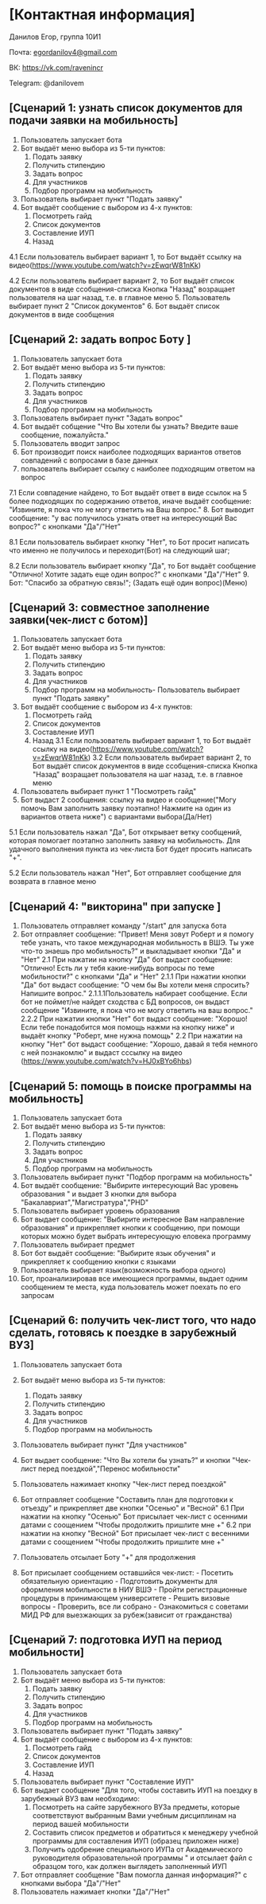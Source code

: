 # [Контактная информация]

Данилов Егор, группа 10И1

Почта: egordanilov4@gmail.com

ВК: https://vk.com/ravenincr

Telegram: @danilovem


## [Сценарий 1: узнать список документов для подачи заявки на мобильность]

 1. Пользователь запускает бота
 2. Бот выдаёт меню выбора из 5-ти пунктов:
    1. Подать заявку
    2. Получить стипендию
	3. Задать вопрос
	4. Для участников
	5. Подбор программ на мобильность
 3. Пользователь выбирает пункт "Подать заявку"
 4. Бот выдаёт сообщение с выбором из 4-х пунктов:
	1. Посмотреть гайд
	2. Список документов
	3. Составление ИУП
	4. Назад
	
4.1 Если пользователь выбирает вариант 1, то Бот выдаёт ссылку на видео(https://www.youtube.com/watch?v=zEwqrW81nKk) 

4.2 Если пользователь выбирает вариант 2, то Бот выдаёт список документов в виде ссобщения-списка
	Кнопка "Назад" возращает пользователя на шаг назад, т.е. в главное меню
 5. Пользователь выбирает пункт 2 "Список документов"
 6. Бот выдаёт список документов в виде сообщения 


## [Сценарий 2: задать вопрос Боту ]

 1. Пользователь запускает бота
 2. Бот выдаёт меню выбора из 5-ти пунктов:
    1. Подать заявку
    2. Получить стипендию
	3. Задать вопрос
	4. Для участников
	5. Подбор программ на мобильность
 3. Пользователь выбирает пункт "Задать вопрос"
 4. Бот выдаёт собщение "Что Вы хотели бы узнать? Введите ваше сообщение, пожалуйста."
 5. Пользователь вводит запрос
 6. Бот производит поиск наиболее подходящих вариантов ответов
 совпадений с вопросами в базе данных
 7. пользователь выбирает ссылку с наиболее подходящим ответом на вопрос

 7.1 Если совпадение найдено, то Бот выдаёт ответ в виде ссылок на 5 более подходящих по содержанию ответов,
	иначе выдаёт сообщение: "Извините, я пока что не могу ответить на Ваш вопрос."
 8. Бот выводит сообщение: "у вас получилось узнать ответ на интересующий Вас вопрос?" с кнопками "Да"/"Нет" 
 
8.1 Если пользователь выбирает кнопку "Нет", то Бот просит написать что именно не получилось и переходит(Бот) на следующий шаг;
	
8.2 Если пользователь выбирает кнопку "Да", то Бот выдаёт сообщение "Отлично! Хотите задать еще один вопрос?" с кнопками "Да"/"Нет" 
 9. Бот: "Спасибо за обратную связь!"; (Задать ещё один вопрос)(Меню)


## [Сценарий 3: совместное заполнение заявки(чек-лист с ботом)]

 1. Пользователь запускает бота
 2. Бот выдаёт меню выбора из 5-ти пунктов:
    1. Подать заявку
    2. Получить стипендию
	3. Задать вопрос
	4. Для участников
	5. Подбор программ на мобильность- Пользователь выбирает пункт "Подать заявку"
 3. Бот выдаёт сообщение с выбором из 4-х пунктов:
	1. Посмотреть гайд
	2. Список документов
	3. Составление ИУП
	4. Назад
	3.1 Если пользователь выбирает вариант 1, то Бот выдаёт ссылку на видео(https://www.youtube.com/watch?v=zEwqrW81nKk) 
	3.2 Если пользователь выбирает вариант 2, то Бот выдаёт список документов в виде ссобщения-списка
	Кнопка "Назад" возращает пользователя на шаг назад, т.е. в главное меню
 4. Пользователь выбирает пункт 1 "Посмотреть гайд"
 5. Бот выдаст 2 сообщения: ссылку на видео и сообщение("Могу помочь Вам заполнить заявку поэтапно! Нажмите на один из вариантов ответа ниже") с вариантами выбора(Да/Нет)

 5.1 Если пользователь нажал "Да", Бот открывает ветку сообщений, которая помогает поэтапно заполнить заявку на мобильность.
 Для удачного выполнения  пункта из чек-листа Бот будет просить написать "+".

 5.2 Если пользователь нажал "Нет", Бот отправляет сообщение для возврата в главное меню

## [Сценарий 4: "викторина" при запуске ]

 1. Пользователь отправляет команду "/start" для запуска бота
 2. Бот отправляет сообщение: "Привет! Меня зовут Роберт и я помогу тебе узнать, что такое международная мобильность в ВШЭ.
	Ты уже что-то знаешь про мобильность?" и выкладывает кнопки "Да" и "Нет"
	2.1 При нажатии на кнопку "Да" бот выдаст сообщение: "Отлично! Есть ли у тебя какие-нибудь вопросы по теме мобильности?" с кнопками "Да" и "Нет"
		2.1.1 При нажатии кнопки "Да" бот выдаст сообщение: "О чем бы Вы хотели меня спросить? Напишите вопрос."
			2.1.1.1Пользователь набирает сообщение. Если бот не поймет/не найдет сходства с БД вопросов, он выдаст сообщение "Извините, я пока что не могу ответить на ваш вопрос."
		2.2.2 При нажатии кнопки "Нет" бот выдаст сообщение: "Хорошо! Если тебе понадобится моя помощь нажми на кнопку ниже" и выдаёт кнопку "Роберт, мне нужна помощь" 
	2.2 При нажатии на кнопку "Нет" бот выдаст сообщение: "Хорошо, давай я тебя немного с ней познакомлю"
	 и выдаст сссылку на видео (https://www.youtube.com/watch?v=HJ0xBYo6hbs)
	
## [Сценарий 5: помощь в поиске программы на мобильность]

 1. Пользователь запускает бота
 2. Бот выдаёт меню выбора из 5-ти пунктов:
    1. Подать заявку
    2. Получить стипендию
	3. Задать вопрос
	4. Для участников
	5. Подбор программ на мобильность
 3. Пользователь выбирает пункт "Подбор программ на мобильность"
 4. Бот выдаёт сообщение: "Выбирите интересующий Вас уровень образования " и выдает 3 кнопки для выбора "Бакалавриат","Магистратура","PHD"
 5. Пользователь выбирает уровень образования
 6. Бот выдает сообщение: "Выбирите интересное Вам направление образования" и прикрепляет кнопки к сообщению, 
	при помощи которых можно будет выбрать интересующую еловека программу
 7. Пользователь выбирает предмет
 8. Бот бот выдаёт сообщение: "Выбирите язык обучения" и прикрепляет к сообщению кнопки с языками
 9. Пользователь выбирает язык(возможность выбора одного)
 10. Бот, проанализировав все имеющиеся программы, выдает одним сообщением те места, куда пользователь может поехать по его запросам
 
## [Сценарий 6: получить чек-лист того, что надо сделать, готовясь к поездке в зарубежный ВУЗ]
 
 1. Пользователь запускает бота
 2. Бот выдаёт меню выбора из 5-ти пунктов:
    1. Подать заявку
    2. Получить стипендию
	3. Задать вопрос
	4. Для участников
	5. Подбор программ на мобильность
 3. Пользователь выбирает пункт "Для участников"
 4. Бот выдает сообщение: "Что Вы хотели бы узнать?" и кнопки "Чек-лист перед поездкой","Перенос мобильности"
 5. Пользователь нажимает кнопку "Чек-лист перед поездкой"
 6. Бот отправляет сообщение "Составить план для подготовки к отъезду" и прикрепляет две кнопки "Осенью" и "Весной"
	6.1 При нажатии на кнопку "Осенью" Бот присылает чек-лист с осенними датами с соощением "Чтобы продолжить пришлите мне +"
	6.2 при нажатии на кнопку "Весной" Бот присылает чек-лист с весенними датами с соощением "Чтобы продолжить пришлите мне +"
 
 7. Пользователь отсылает Боту "+" для продолжения
 8. Бот присылает сообщением оставшийся чек-лист: 
		- Посетить обязательную ориентацию
		- Подготовить документы для оформления мобильности в НИУ ВШЭ
		- Пройти регистрационные процедуры в принимающем университете
		- Решить визовые вопросы
		- Проверить, все ли собрано
		- Ознакомиться с советами МИД РФ для выезжающих за рубеж(зависит от гражданства)
 
## [Сценарий 7: подготовка ИУП на период мобильности]

 1. Пользователь запускает бота
 2. Бот выдаёт меню выбора из 5-ти пунктов:
    1. Подать заявку
    2. Получить стипендию
	3. Задать вопрос
	4. Для участников
	5. Подбор программ на мобильность
 3. Пользователь выбирает пункт "Подать заявку"
 4. Бот выдаёт сообщение с выбором из 4-х пунктов:
	1. Посмотреть гайд
	2. Список документов
	3. Составление ИУП
	4. Назад
 5. Пользователь выбирает пункт "Составление ИУП"
 6. Бот выдает сообщение "Для того, чтобы составить ИУП на поездку в зарубежный ВУЗ вам необходимо:
	1) Посмотреть на сайте зарубежного ВУЗа предметы, которые соответствуют выбранным Вами учебным дисциплинам на период вашей мобильности
	2) Составить список предметов и обратиться к менеджеру учебной программы для составления ИУП (образец приложен ниже)
	3) Получить одобрение специального ИУПа от Академического руководителя образовательной программы
 " и отсылает файл с образцом того, как должен выглядеть заполненный ИУП 
 7. Бот отправляет сообщение "Вам помогла данная информация?" с кнопками выбора "Да"/"Нет"
 8. Пользователь нажимает кнопки "Да"/"Нет"
